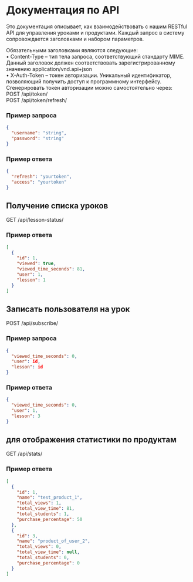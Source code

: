 # Документация по API

Это документация описывает, как взаимодействовать с нашим RESTful API для управления уроками и продуктами.
Каждый запрос в систему сопровождается заголовками и набором параметров.

Обязательными заголовками являются следующие:</br>
• Content-Type – тип тела запроса, соответствующий стандарту MIME. Данный заголовок должен соответствовать зарегистрированному значению application/vnd.api+json</br>
• X-Auth-Token – токен авторизации. Уникальный идентификатор, позволяющий получить доступ к программному интерфейсу. Сгенерировать токен авторизации можно самостоятельно через:</br>
POST   /api/token/</br>
POST   /api/token/refresh/

### Пример запроса
```json
{
  "username": "string",
  "password": "string"
}
```

### Пример ответа
```json
{
  "refresh": "yourtoken",
  "access": "yourtoken"
}
```


## Получение списка уроков

GET  /api/lesson-status/


### Пример ответа

```json
[
  {
    "id": 1,
    "viewed": true,
    "viewed_time_seconds": 81,
    "user": 1,
    "lesson": 1
  }
]
```

## Записать пользователя на урок
POST /api/subscribe/

### Пример запроса
```json
{
  "viewed_time_seconds": 0,
  "user": id,
  "lesson": id
}
```
### Пример ответа

```json
{
  "viewed_time_seconds": 0,
  "user": 1,
  "lesson": 3
}
```

## для отображения статистики по продуктам
GET /api/stats/

### Пример ответа

```json
[
  {
    "id": 1,
    "name": "test_product_1",
    "total_views": 1,
    "total_view_time": 81,
    "total_students": 1,
    "purchase_percentage": 50
  },
  {
    "id": 3,
    "name": "product_of_user_2",
    "total_views": 0,
    "total_view_time": null,
    "total_students": 0,
    "purchase_percentage": 0
  }
]
```





